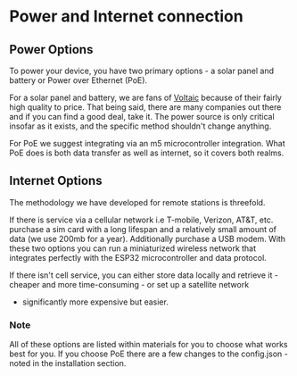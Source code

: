 # Power and Internet connection

## Power Options

To power your device, you have two primary options - a solar panel and battery or Power over Ethernet (PoE).

For a solar panel and battery, we are fans of [Voltaic](https://voltaicsystems.com/) because of their fairly high quality to price. 
That being said, there are many companies out there and if you can find a good deal, take it. The power source is only critical insofar as it exists, and the specific method shouldn't change anything.

For PoE we suggest integrating via an m5 microcontroller integration. What PoE does is both data transfer as well as internet, so it covers both realms.

## Internet Options

The methodology we have developed for remote stations is threefold.

If there is service via a cellular network i.e T-mobile, Verizon, AT&T, etc. 
purchase a sim card with a long lifespan and a relatively small amount of data (we use 200mb for a year).
Additionally purchase a USB modem.
With these two options you can run a miniaturized wireless network that integrates perfectly with the ESP32 microcontroller and data protocol.

If there isn't cell service, you can either store data locally and retrieve it - cheaper and more time-consuming - or set up a satellite network
 - significantly more expensive but easier.

### Note

 All of these options are listed within materials for you to choose what works best for you. If you choose PoE there are a few changes to the config.json - noted in the installation section.
